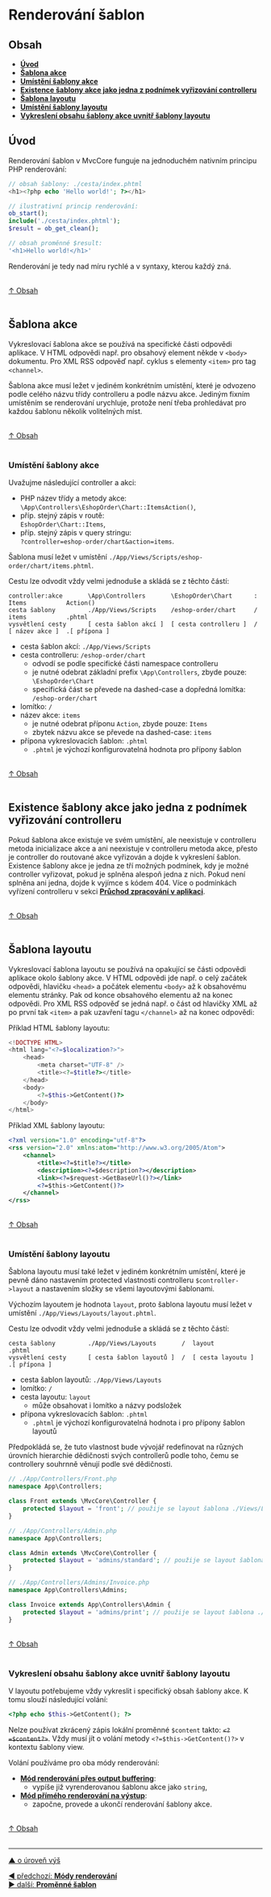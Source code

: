 # Renderování šablon

## Obsah
- [**Úvod**](#úvod)
- [**Šablona akce**](#šablona-akce)
- [**Umístění šablony akce**](#umístění-šablony-akce)
- [**Existence šablony akce jako jedna z podnímek vyřizování controlleru**](#existence-šablony-akce-jako-jedna-z-podnímek-vyřizování-controlleru)
- [**Šablona layoutu**](#šablona-layoutu)
- [**Umístění šablony layoutu**](#umístění-šablony-layoutu)
- [**Vykreslení obsahu šablony akce uvnitř šablony layoutu**](#vykreslení-obsahu-šablony-akce-uvnitř-šablony-layoutu)

## Úvod
Renderování šablon v MvcCore funguje na jednoduchém nativním principu PHP renderování:
```php
// obsah šablony: ./cesta/index.phtml
<h1><?php echo 'Hello world!'; ?></h1>

// ilustrativní princip renderování:
ob_start();
include('./cesta/index.phtml');
$result = ob_get_clean();

// obsah proměnné $result:
'<h1>Hello world!</h1>'
```
Renderování je tedy nad míru rychlé a v syntaxy, kterou každý zná.

&nbsp;  
[↑ Obsah](#obsah)  
&nbsp;&nbsp; 

## Šablona akce

Vykreslovací šablona akce se používá na specifické části odpovědi aplikace.
V HTML odpovědi např. pro obsahový element někde v `<body>` dokumentu.
Pro XML RSS odpověď např. cyklus s elementy `<item>` pro tag `<channel>`.

Šablona akce musí ležet v jediném konkrétním umístění, které je odvozeno 
podle celého názvu třídy controlleru a podle názvu akce. Jediným fixním umístěním
se renderování urychluje, protože není třeba prohledávat pro každou 
šablonu několik volitelných míst.

&nbsp;  
[↑ Obsah](#obsah)  
&nbsp;&nbsp; 

### Umístění šablony akce
Uvažujme následující controller a akci:
- PHP název třídy a metody akce:  
  `\App\Controllers\EshopOrder\Chart::ItemsAction()`,
- příp. stejný zápis v routě:  
  `EshopOrder\Chart::Items`,
- příp. stejný zápis v query stringu:  
  `?controller=eshop-order/chart&action=items`.

Šablona musí ležet v umístění `./App/Views/Scripts/eshop-order/chart/items.phtml`.

Cestu lze odvodit vždy velmi jednoduše a skládá se z těchto částí:
```
controller:akce       \App\Controllers       \EshopOrder\Chart      :  Items           Action()
cesta šablony         ./App/Views/Scripts    /eshop-order/chart     /  items           .phtml
vysvětlení cesty      [ cesta šablon akcí ]  [ cesta controlleru ]  /  [ název akce ]  .[ přípona ]
```
- cesta šablon akcí: `./App/Views/Scripts`
- cesta controlleru: `/eshop-order/chart`
  - odvodí se podle specifické části namespace controlleru
  - je nutné odebrat základní prefix `\App\Controllers`, zbyde pouze: `\EshopOrder\Chart`
  - specifická část se převede na dashed-case a dopředná lomítka: `/eshop-order/chart`
- lomítko: `/`
- název akce: `items`
  - je nutné odebrat příponu `Action`, zbyde pouze: `Items`
  - zbytek názvu akce se převede na dashed-case: `items`
- přípona vykreslovacích šablon: `.phtml`
  - `.phtml` je výchozí konfigurovatelná hodnota pro přípony šablon

&nbsp;  
[↑ Obsah](#obsah)  
&nbsp;&nbsp; 

## Existence šablony akce jako jedna z podnímek vyřizování controlleru
Pokud šablona akce existuje ve svém umístění, ale neexistuje v controlleru metoda inicializace akce
a ani neexistuje v controlleru metoda akce, přesto je controller do routované akce vyřizován a dojde 
k vykreslení šablon. Existence šablony akce je jedna ze tří možných podmínek, kdy je možné controller 
vyřizovat, pokud je splněna alespoň jedna z nich. Pokud není splněna ani jedna, dojde k vyjímce s kódem 404.
Více o podmínkách vyřízení controlleru v sekci [**Průchod zpracování v aplikaci**](../application/app-dispatch.md#vyřízení-životního-cyklu-controlleru).

&nbsp;  
[↑ Obsah](#obsah)  
&nbsp;&nbsp; 

## Šablona layoutu
Vykreslovací šablona layoutu se používá na opakující se části odpovědi aplikace
okolo šablony akce. V HTML odpovědi jde např. o celý začátek odpovědi, hlavičku `<head>`
a počátek elementu `<body>` až k obsahovému elementu stránky. Pak od konce obsahového 
elementu až na konec odpovědi.
Pro XML RSS odpověď se jedná např. o část od hlavičky XML až po první tak `<item>`
a pak uzavření tagu `</channel>` až na konec odpovědi:

Příklad HTML šablony layoutu:
```php
<!DOCTYPE HTML>
<html lang="<?=$localization?>">
	<head>
		<meta charset="UTF-8" />
		<title><?=$title?></title>
	</head>
	<body>
		<?=$this->GetContent()?>
	</body>
</html>
```

Příklad XML šablony layoutu:
```xml
<?xml version="1.0" encoding="utf-8"?>
<rss version="2.0" xmlns:atom="http://www.w3.org/2005/Atom">
	<channel>
		<title><?=$title?></title>
		<description><?=$description?></description>
		<link><?=$request->GetBaseUrl()?></link>
		<?=$this->GetContent()?>
	</channel>
</rss>
```

&nbsp;  
[↑ Obsah](#obsah)  
&nbsp;&nbsp; 

### Umístění šablony layoutu
Šablona layoutu musí také ležet v jediném konkrétním umístění, které je 
pevně dáno nastavením protected vlastnosti controlleru `$controller->layout`
a nastavením složky se všemi layoutovými šablonami.

Výchozím layoutem je hodnota `layout`, proto šablona layoutu musí ležet 
v umístění `./App/Views/Layouts/layout.phtml`.

Cestu lze odvodit vždy velmi jednoduše a skládá se z těchto částí:
```
cesta šablony         ./App/Views/Layouts       /  layout             .phtml
vysvětlení cesty      [ cesta šablon layoutů ]  /  [ cesta layoutu ]  .[ přípona ]
```
- cesta šablon layoutů: `./App/Views/Layouts`
- lomítko: `/`
- cesta layoutu: `layout`
  - může obsahovat i lomítko a názvy podsložek
- přípona vykreslovacích šablon: `.phtml`
  - `.phtml` je výchozí konfigurovatelná hodnota i pro přípony šablon layoutů

Předpokládá se, že tuto vlastnost bude vývojář redefinovat na různých 
úrovních hierarchie dědičnosti svých controllerů podle toho, čemu se 
controllery souhrnně věnují podle své dědičnosti.

```php
// ./App/Controllers/Front.php
namespace App\Controllers;

class Front extends \MvcCore\Controller {
	protected $layout = 'front'; // použije se layout šablona ./Views/Layouts/front.phtml
}

// ./App/Controllers/Admin.php
namespace App\Controllers;

class Admin extends \MvcCore\Controller {
	protected $layout = 'admins/standard'; // použije se layout šablona ./Views/Layouts/admins/standard.phtml
}

// ./App/Controllers/Admins/Invoice.php
namespace App\Controllers\Admins;

class Invoice extends App\Controllers\Admin {
	protected $layout = 'admins/print'; // použije se layout šablona ./Views/Layouts/admins/print.phtml
}
```

&nbsp;  
[↑ Obsah](#obsah)  
&nbsp;&nbsp; 

### Vykreslení obsahu šablony akce uvnitř šablony layoutu
V layoutu potřebujeme vždy vykreslit i specifický obsah šablony akce. K tomu slouží následující volání:
```php
<?php echo $this->GetContent(); ?>
```
Nelze používat zkrácený zápis lokální proměnné `$content` takto: <s>`<?=$content?>`</s>. Vždy musí jít o volání metody `<?=$this->GetContent()?>` v kontextu šablony view.

Volání používáme pro oba módy renderování:
- [**Mód renderování přes output buffering**](./rendering-modes.md#renderování-přes-output-buffering-do-mvccoreresponse):
  - vypíše již vyrenderovanou šablonu akce jako `string`,
- [**Mód přímého renderování na výstup**](./rendering-modes.md#přímé-renderování-na-výstup):
  - započne, provede a ukončí renderování šablony akce.

&nbsp;  
[↑ Obsah](#obsah)  
&nbsp;&nbsp; 

---

[▲ o úroveň výš](../README.md)

<div class="prev-next">

[◀ předchozí: **Módy renderování**](./rendering-modes.md)  
[▶ další: **Proměnné šablon**](./view-variables.md)  

</div>